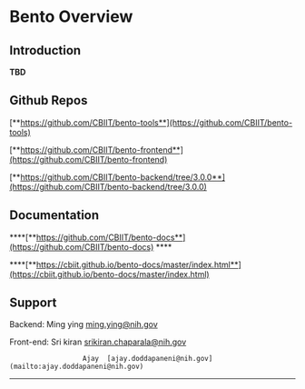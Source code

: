 # Bento Overview

## **Introduction**

 **TBD**

## **Github Repos**

[**https://github.com/CBIIT/bento-tools**](https://github.com/CBIIT/bento-tools)

[**https://github.com/CBIIT/bento-frontend**](https://github.com/CBIIT/bento-frontend)

[**https://github.com/CBIIT/bento-backend/tree/3.0.0**](https://github.com/CBIIT/bento-backend/tree/3.0.0)

## **Documentation** 

 ****[**https://github.com/CBIIT/bento-docs**](https://github.com/CBIIT/bento-docs) ****

 ****[**https://cbiit.github.io/bento-docs/master/index.html**](https://cbiit.github.io/bento-docs/master/index.html)

## **Support**

Backend:  Ming ying   [ming.ying@nih.gov](mailto:ming.ying@nih.gov) 

Front-end:  Sri kiran   [srikiran.chaparala@nih.gov](mailto:srikiran.chaparala@nih.gov)

                      Ajay  [ajay.doddapaneni@nih.gov](mailto:ajay.doddapaneni@nih.gov)   
****

